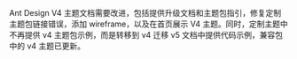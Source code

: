 Ant Design V4 主题文档需要改进，包括提供升级文档和主题包指引，修复定制主题包链接错误，添加 wireframe，以及在首页展示 V4 主题。同时，定制主题中不再提供 v4 主题包示例，而是转移到 v4 迁移 v5 文档中提供代码示例，兼容包中的 v4 主题已更新。
